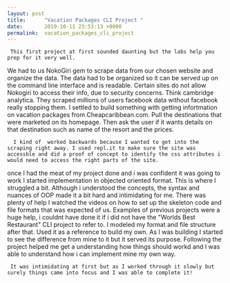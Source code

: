 ```yaml
---
layout: post
title:      "Vacation Packages CLI Project "
date:       2019-10-11 23:53:13 +0000
permalink:  vacation_packages_cli_project
---
```


     This first project at first sounded daunting but the labs help you prep for it very well. 
We had to us NokoGiri gem to scrape data from our chosen website and organize the data. 
The data had to be organized so it can be served up on the command line interface and is readable. 
Certain sites do not allow Nokogiri  to access their info, due to security concerns. 
Think cambridge analytica. They scraped millions of users facebook data without facebook really stopping them. 
I settled to build something with getting infortmation on vacation packages from Cheapcaribbean.com. 
Pull the destinations that were marketed on its homepage. Then ask the user if it wants details on that destination 
such as name of the resort and the prices. 


      I kind of  worked backwards because I wanted to get into the scraping right away. I used repl.it to make sure the site was accessble and did a proof of concept to identify the css attributes i would need to access the right parts of the site. 
once I had the meat of my project done and i was confident it was going to work I started implementation in objected oriented format. This is where I struggled a bit. Although i understood the concepts, the syntax and nuances of OOP made it a bit hard and intimidating for me. There was plenty of help I watched the videos on how to set up the skeleton code and file formats that was expected of us. Examples of previous projects were a huge help, i couldnt have done it if i did not have the "Worlds Best Restaurant" CLI project to refer to. I modeled my format and file structure after that. Used it as a reference to build my own. As I was building I started to see the difference from mine to it but it served its purpose. Following the project helped me get a understanding how things should workd and I was able to understand how i can implement mine my own way. 

     It was intimidating at first but as I worked through it slowly but surely things came into focus and I was able to complete it!

